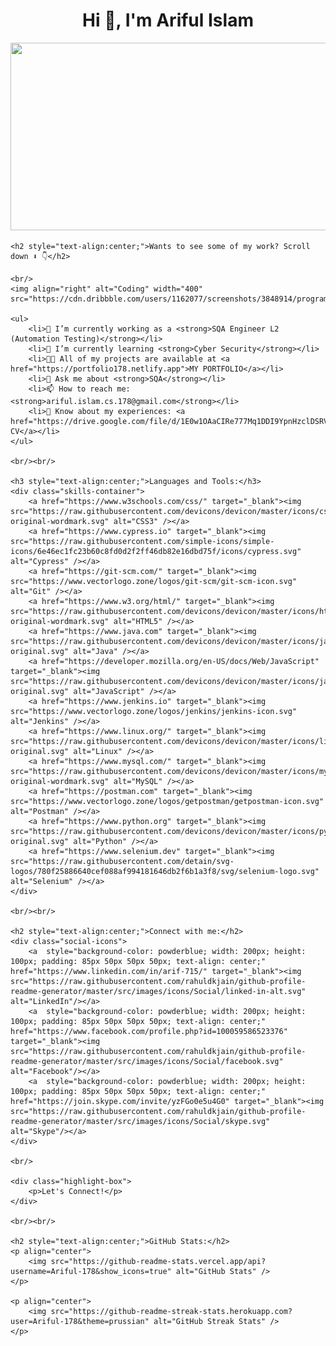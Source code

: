<h1 style="text-align:center;">Hi 👋, I'm Ariful Islam</h1>
    <img class="center" height="300" width="1200" src="https://i.postimg.cc/G3fwsv9X/hhjjhk.jpg"/>

    <h2 style="text-align:center;">Wants to see some of my work? Scroll down ⬇️ 👇</h2>

    <br/>
    <img align="right" alt="Coding" width="400" src="https://cdn.dribbble.com/users/1162077/screenshots/3848914/programmer.gif"/>

    <ul>
        <li>🔭 I’m currently working as a <strong>SQA Engineer L2 (Automation Testing)</strong></li>
        <li>🌱 I’m currently learning <strong>Cyber Security</strong></li>
        <li>👨‍💻 All of my projects are available at <a href="https://portfolio178.netlify.app">MY PORTFOLIO</a></li>
        <li>💬 Ask me about <strong>SQA</strong></li>
        <li>📫 How to reach me: <strong>ariful.islam.cs.178@gmail.com</strong></li>
        <li>📄 Know about my experiences: <a href="https://drive.google.com/file/d/1E0w1OAaCIRe777Mq1DDI9YpnHzclDSRV/view">MY CV</a></li>
    </ul>

    <br/><br/>

    <h3 style="text-align:center;">Languages and Tools:</h3>
    <div class="skills-container">
        <a href="https://www.w3schools.com/css/" target="_blank"><img src="https://raw.githubusercontent.com/devicons/devicon/master/icons/css3/css3-original-wordmark.svg" alt="CSS3" /></a>
        <a href="https://www.cypress.io" target="_blank"><img src="https://raw.githubusercontent.com/simple-icons/simple-icons/6e46ec1fc23b60c8fd0d2f2ff46db82e16dbd75f/icons/cypress.svg" alt="Cypress" /></a>
        <a href="https://git-scm.com/" target="_blank"><img src="https://www.vectorlogo.zone/logos/git-scm/git-scm-icon.svg" alt="Git" /></a>
        <a href="https://www.w3.org/html/" target="_blank"><img src="https://raw.githubusercontent.com/devicons/devicon/master/icons/html5/html5-original-wordmark.svg" alt="HTML5" /></a>
        <a href="https://www.java.com" target="_blank"><img src="https://raw.githubusercontent.com/devicons/devicon/master/icons/java/java-original.svg" alt="Java" /></a>
        <a href="https://developer.mozilla.org/en-US/docs/Web/JavaScript" target="_blank"><img src="https://raw.githubusercontent.com/devicons/devicon/master/icons/javascript/javascript-original.svg" alt="JavaScript" /></a>
        <a href="https://www.jenkins.io" target="_blank"><img src="https://www.vectorlogo.zone/logos/jenkins/jenkins-icon.svg" alt="Jenkins" /></a>
        <a href="https://www.linux.org/" target="_blank"><img src="https://raw.githubusercontent.com/devicons/devicon/master/icons/linux/linux-original.svg" alt="Linux" /></a>
        <a href="https://www.mysql.com/" target="_blank"><img src="https://raw.githubusercontent.com/devicons/devicon/master/icons/mysql/mysql-original-wordmark.svg" alt="MySQL" /></a>
        <a href="https://postman.com" target="_blank"><img src="https://www.vectorlogo.zone/logos/getpostman/getpostman-icon.svg" alt="Postman" /></a>
        <a href="https://www.python.org" target="_blank"><img src="https://raw.githubusercontent.com/devicons/devicon/master/icons/python/python-original.svg" alt="Python" /></a>
        <a href="https://www.selenium.dev" target="_blank"><img src="https://raw.githubusercontent.com/detain/svg-logos/780f25886640cef088af994181646db2f6b1a3f8/svg/selenium-logo.svg" alt="Selenium" /></a>
    </div>

    <br/><br/>

    <h2 style="text-align:center;">Connect with me:</h2>
    <div class="social-icons">
        <a  style="background-color: powderblue; width: 200px; height: 100px; padding: 85px 50px 50px 50px; text-align: center;" href="https://www.linkedin.com/in/arif-715/" target="_blank"><img src="https://raw.githubusercontent.com/rahuldkjain/github-profile-readme-generator/master/src/images/icons/Social/linked-in-alt.svg" alt="LinkedIn"/></a>
        <a  style="background-color: powderblue; width: 200px; height: 100px; padding: 85px 50px 50px 50px; text-align: center;" href="https://www.facebook.com/profile.php?id=100059586523376" target="_blank"><img src="https://raw.githubusercontent.com/rahuldkjain/github-profile-readme-generator/master/src/images/icons/Social/facebook.svg" alt="Facebook"/></a>
        <a  style="background-color: powderblue; width: 200px; height: 100px; padding: 85px 50px 50px 50px; text-align: center;" href="https://join.skype.com/invite/yzFGo0e5u4G0" target="_blank"><img src="https://raw.githubusercontent.com/rahuldkjain/github-profile-readme-generator/master/src/images/icons/Social/skype.svg" alt="Skype"/></a>
    </div>

    <br/>

    <div class="highlight-box">
        <p>Let's Connect!</p>
    </div>

    <br/><br/>

    <h2 style="text-align:center;">GitHub Stats:</h2>
    <p align="center">
        <img src="https://github-readme-stats.vercel.app/api?username=Ariful-178&show_icons=true" alt="GitHub Stats" />
    </p>
    
    <p align="center">
        <img src="https://github-readme-streak-stats.herokuapp.com?user=Ariful-178&theme=prussian" alt="GitHub Streak Stats" />
    </p>
